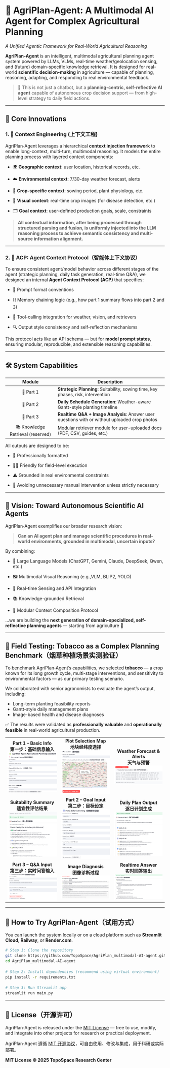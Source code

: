# 🌿 AgriPlan‑Agent: A Multimodal AI Agent for Complex Agricultural Planning  

_A Unified Agentic Framework for Real-World Agricultural Reasoning_


**AgriPlan‑Agent** is an intelligent, multimodal agricultural planning agent system powered by LLMs, VLMs, real-time weather/geolocation sensing, and (future) domain-specific knowledge retrieval. It is designed for real-world **scientific decision-making** in agriculture — capable of planning, reasoning, adapting, and responding to real environmental feedback.


> 🌱 This is not just a chatbot, but a **planning-centric, self-reflective AI agent** capable of autonomous crop decision support — from high-level strategy to daily field actions.

---                                                             
## 🧠 Core Innovations

### 1. 🧩 Context Engineering (上下文工程)

AgriPlan‑Agent leverages a hierarchical **context injection framework** to enable long-context, multi-turn, multimodal reasoning. It models the entire planning process with layered context components:

- 🌍 **Geographic context**: user location, historical records, etc.  

- ☁️ **Environmental context**: 7/30-day weather forecast, alerts  

- 🌱 **Crop-specific context**: sowing period, plant physiology, etc. 

- 📸 **Visual context**: real-time crop images (for disease detection, etc.)  

- 🗂️ **Goal context**: user-defined production goals, scale, constraints


> **All contextual information, after being processed through structured parsing and fusion, is uniformly injected into the LLM reasoning process to achieve semantic consistency and multi-source information alignment.**

---
### 2. 🧠 ACP: Agent Context Protocol（智能体上下文协议）

To ensure consistent agent/model behavior across different stages of the agent (strategic planning, daily task generation, real-time Q&A), we designed an internal **Agent Context Protocol (ACP)** that specifies:

- 🔖 Prompt format conventions  

- ⛓️ Memory chaining logic (e.g., how part 1 summary flows into part 2 and 3)  

- 📎 Tool-calling integration for weather, vision, and retrievers  

- 🔍 Output style consistency and self-reflection mechanisms


This protocol acts like an API schema — but for **model prompt states**, ensuring modular, reproducible, and extensible reasoning capabilities.

---

## 🛠️ System Capabilities

  
| Module                            | Description                                                                                   |
|:---------------------------------:|---------------------------------------------------------------------------------------------|
| 🔧 Part 1                         | **Strategic Planning**: Suitability, sowing time, key phases, risk, intervention              |
| 📅 Part 2                         | **Daily Schedule Generation**: Weather-aware Gantt-style planting timeline                    |
| 🤖 Part 3                         | **Realtime Q&A + Image Analysis**: Answer user questions with or without uploaded crop photos |
| 📚 Knowledge Retrieval (reserved) | Modular retriever module for user-uploaded docs (PDF, CSV, guides, etc.)                      |

  All outputs are designed to be:

- 🧾 Professionally formatted  

- 👩‍🌾 Friendly for field-level execution  

- ⚠️ Grounded in real environmental constraints  

- 🚫 Avoiding unnecessary manual intervention unless strictly necessary

---

  

## 🔭 Vision: Toward Autonomous Scientific AI Agents

  

AgriPlan‑Agent exemplifies our broader research vision:  

> **Can an AI agent plan and manage scientific procedures in real-world environments, grounded in multimodal, uncertain inputs?**

  

By combining:

- 🧠 Large Language Models (ChatGPT, Gemini, Claude, DeepSeek, Qwen, etc.)  

- 🖼️ Multimodal Visual Reasoning (e.g.,VLM, BLIP2, YOLO)  

- 📡 Real-time Sensing and API Integration  

- 📚 Knowledge-grounded Retrieval  

- 🧱 Modular Context Composition Protocol

  

...we are building the **next generation of domain-specialized, self-reflective planning agents** — starting from agriculture 🌾

  

---

## 🧪 Field Testing: Tobacco as a Complex Planning Benchmark（烟草种植场景实测验证）

To benchmark AgriPlan‑Agent’s capabilities, we selected **tobacco** — a crop known for its long growth cycle, multi-stage interventions, and sensitivity to environmental factors — as our primary testing scenario.

We collaborated with senior agronomists to evaluate the agent’s output, including:

- Long-term planting feasibility reports  
- Gantt-style daily management plans  
- Image-based health and disease diagnoses  

✅ The results were validated as **professionally valuable** and **operationally feasible** in real-world agricultural production.

<!-- 9‑Grid Showcase: Tobacco Field Test UI (text on top) -->
<table>
  <tr>
    <td align="center">
      <b>Part 1 – Basic Info<br/>第一步：基础信息输入</b><br/>
      <img src="assets/Part1_Enter.png" width="220"/>
    </td>
    <td align="center">
      <b>Plot Selection Map<br/>地块经纬度选择</b><br/>
      <img src="assets/Part1_Map.png" width="220"/>
    </td>
    <td align="center">
      <b>Weather Forecast & Alerts<br/>天气与预警</b><br/>
      <img src="assets/Part1_Weather.png" width="220"/>
    </td>
  </tr>
  <tr>
    <td align="center">
      <b>Suitability Summary<br/>适宜性评估结果</b><br/>
      <img src="assets/Part1_Result.png" width="220"/>
    </td>
    <td align="center">
      <b>Part 2 – Goal Input<br/>第二步：目标设定</b><br/>
      <img src="assets/Part2_Enter.png" width="220"/>
    </td>
    <td align="center">
      <b>Daily Plan Output<br/>逐日计划生成</b><br/>
      <img src="assets/Part2_Result.png" width="220"/>
    </td>
  </tr>
  <tr>
    <td align="center">
      <b>Part 3 – Q&A Input<br/>第三步：实时问答输入</b><br/>
      <img src="assets/Part3_Enter.png" width="220"/>
    </td>
    <td align="center">
      <b>Image Diagnosis<br/>图像诊断过程</b><br/>
      <img src="assets/Part3_Visual.png" width="220"/>
    </td>
    <td align="center">
      <b>Realtime Answer<br/>实时回答输出</b><br/>
      <img src="assets/Part3_Result.png" width="220"/>
    </td>
  </tr>
</table>

---

## 🚀 How to Try AgriPlan‑Agent（试用方式）

You can launch the system locally or on a cloud platform such as **Streamlit Cloud**, **Railway**, or **Render.com**.

```bash
# Step 1: Clone the repository
git clone https://github.com/TopoSpace/AgriPlan_multimodal-AI-agent.git
cd AgriPlan_multimodal-AI-agent

# Step 2: Install dependencies (recommend using virtual environment)
pip install -r requirements.txt

# Step 3: Run Streamlit app
streamlit run main.py
```

---
## 📄 License（开源许可）

AgriPlan‑Agent is released under the [MIT License](https://opensource.org/licenses/MIT) — free to use, modify, and integrate into other projects for research or practical deployment.  

AgriPlan‑Agent 遵循 [MIT 开源协议](https://opensource.org/licenses/MIT)，可自由使用、修改与集成，用于科研或实际部署。

**MIT License © 2025 TopoSpace Research Center**

